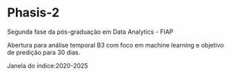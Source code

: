 # Phasis-2
Segunda fase da pós-graduação em Data Analytics - FIAP

Abertura para análise temporal B3 com foco em machine learning e objetivo de predição para 30 dias.

Janela do índice:2020-2025
